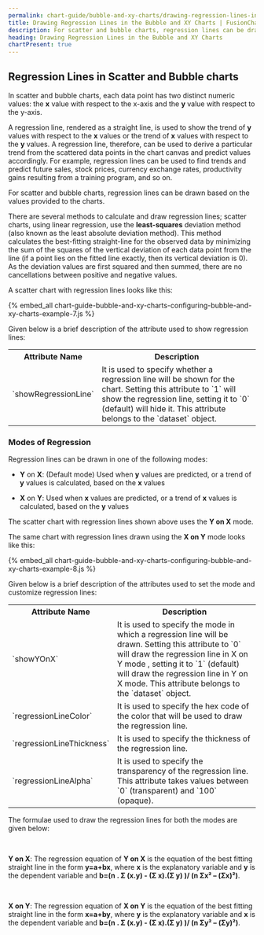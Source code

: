 ```yaml
---
permalink: chart-guide/bubble-and-xy-charts/drawing-regression-lines-in-the-bubble-and-xy-charts.html
title: Drawing Regression Lines in the Bubble and XY Charts | FusionCharts
description: For scatter and bubble charts, regression lines can be drawn based on the values provided to the charts.
heading: Drawing Regression Lines in the Bubble and XY Charts
chartPresent: true
---
```


## Regression Lines in Scatter and Bubble charts

In  scatter and bubble charts, each data point has two distinct numeric values: the __x__ value with respect to the x-axis and the __y__ value with respect to the y-axis.

A regression line, rendered as a straight line, is used to show the trend of __y__ values with respect to the __x__ values or the trend of __x__ values with respect to the __y__ values. A regression line, therefore, can be used to derive a particular trend from the scattered data points in the chart canvas and predict values accordingly. For example, regression lines can be used to find trends and predict future sales, stock prices, currency exchange rates, productivity gains resulting from a training program, and so on.

For scatter and bubble charts, regression lines can be drawn based on the values provided to the charts.

There are several methods to calculate and draw regression lines; scatter charts, using linear regression, use the __least-squares__ deviation method (also known as the least absolute deviation method). This method calculates the best-fitting straight-line for the observed data by minimizing the sum of the squares of the vertical deviation of each data point from the line (if a point lies on the fitted line exactly, then its vertical deviation is 0). As the deviation values are first squared and then summed, there are no cancellations between positive and negative values.

A scatter chart with regression lines looks like this:

{% embed_all chart-guide-bubble-and-xy-charts-configuring-bubble-and-xy-charts-example-7.js %}

Given below is a brief description of the attribute used to show regression lines:

<table>
  <tr>
    <th>Attribute Name</th>
    <th>Description</th>
  </tr>
  <tr>
    <td>`showRegressionLine`</td>
    <td>It is used to specify whether a regression line will be shown for the chart. Setting this attribute to `1` will show the regression line, setting it to `0` (default) will hide it. This attribute belongs to the `dataset` object.</td>
  </tr>
</table>


### Modes of Regression

Regression lines can be drawn in one of the following modes:

*  **Y** on **X**: (Default  mode) Used when __y__ values are predicted, or a trend of __y__ values is calculated, based on the __x__ values

* **X** on **Y**: Used when __x__ values are predicted, or a trend of __x__ values is calculated, based on the __y__ values

The scatter chart with regression lines shown above uses the **Y on X** mode.

The same chart with regression lines drawn using the **X on Y** mode looks like this:

{% embed_all chart-guide-bubble-and-xy-charts-configuring-bubble-and-xy-charts-example-8.js %}

Given below is a brief description of the attributes used to set the mode and customize regression lines:

<table>
  <tr>
    <th>Attribute Name</th>
    <th>Description</th>
  </tr>
  <tr>
    <td>`showYOnX`</td>
    <td>It is used to specify the mode in which a regression line will be drawn. Setting this attribute to `0` will draw the regression line in X on Y mode , setting it to `1` (default) will draw the regression line in Y on X mode. This attribute belongs to the `dataset` object.</td>
  </tr>
  <tr>
    <td>`regressionLineColor`</td>
    <td>It is used to specify the hex code of the color that will be used to draw the regression line. </td>
  </tr>
  <tr>
    <td>`regressionLineThickness`</td>
    <td>It is used to specify the thickness of the regression line. </td>
  </tr>
  <tr>
    <td>`regressionLineAlpha`</td>
    <td>It is used to specify the transparency of the regression line. This attribute takes values between `0` (transparent) and `100` (opaque).</td>
  </tr>
</table>

<p class="text-info">

The formulae used to draw the regression lines for both the modes are given below:

<br>

**Y on X**: The regression equation of **Y on X** is the equation of the best fitting straight line in the form __y=a+bx__, where __x__ is the explanatory variable and __y__ is the dependent variable and __b=(n . Σ (x.y) - (Σ x).(Σ y) )/ (n Σx² – (Σx)²)__.

<br>

**X on Y**: The regression equation of **X on Y** is the equation of the best fitting straight line in the form __x=a+by__, where __y__ is the explanatory variable and __x__ is the dependent variable and __b=(n . Σ (x.y) - (Σ x).(Σ y) )/ (n Σy² – (Σy)²)__.

</p>